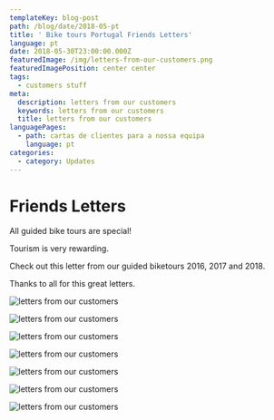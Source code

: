 ```yaml
---
templateKey: blog-post
path: /blog/date/2018-05-pt
title: ' Bike tours Portugal Friends Letters'
language: pt
date: 2018-05-30T23:00:00.000Z
featuredImage: /img/letters-from-our-customers.png
featuredImagePosition: center center
tags:
  - customers stuff
meta:
  description: letters from our customers
  keywords: letters from our customers
  title: letters from our customers
languagePages:
  - path: cartas de clientes para a nossa equipa
    language: pt
categories:
  - category: Updates
---
```

# Friends Letters

All guided bike tours are special!

Tourism is very rewarding.

Check out this letter from our guided biketours 2016, 2017 and 2018.

Thanks to all for this great letters.

![letters from our customers](/img/letters-from-our-customers7.png "letters from our customers")

![letters from our customers](/img/letters-from-our-customers2.png "letters from our customers")

![letters from our customers](/img/letters-from-our-customers3.png "letters from our customers")

![letters from our customers](/img/letters-from-our-customers4.png "letters from our customers")

![letters from our customers](/img/letters-from-our-customers5.png "letters from our customers")

![letters from our customers](/img/letters-from-our-customers6.png "letters from our customers")

![letters from our customers](/img/letters-from-our-customers7.png "letters from our customers")
